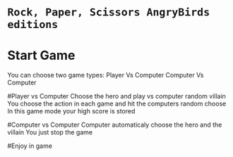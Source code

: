 # `Rock, Paper, Scissors AngryBirds editions` 
# Start Game
  You can choose two game types:
  Player Vs Computer
  Computer Vs Computer

#Player vs Computer
  Choose the hero and play vs computer random villain
  You choose the action in each game and hit the computers random choose
  In this game mode your high score is stored

#Computer vs Computer
  Computer automaticaly choose the hero and the villain
  You just stop the game 

#Enjoy in game